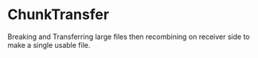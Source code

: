 # ChunkTransfer
Breaking and Transferring large files then recombining on receiver side to make a single usable file.
